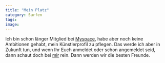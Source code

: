 ```yaml
---
title: "Mein Platz"
category: Surfen
tags: 
image: 
---
```


Ich bin schon länger Mitglied bei [Myspace](http://www.myspace.com), habe aber noch keine Ambitionen gehabt, mein Künstlerprofil zu pflegen. Das werde ich aber in Zukunft tun, und wenn Ihr Euch anmeldet oder schon angemeldet seid, dann schaut doch bei [mir](http://www.myspace.com/misantropolis) rein. Dann werden wir die besten Freunde.